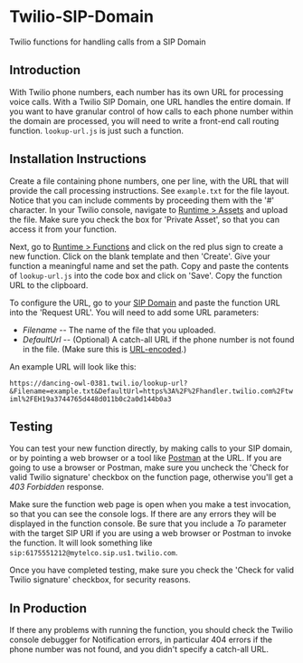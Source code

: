 # Twilio-SIP-Domain
Twilio functions for handling calls from a SIP Domain

## Introduction
With Twilio phone numbers, each number has its own URL for processing voice calls.  With a Twilio SIP Domain, one URL handles the entire domain.  If you want to have granular control of how calls to each phone number within the domain are processed, you will need to write a front-end call routing function.  `lookup-url.js` is just such a function.

## Installation Instructions
Create a file containing phone numbers, one per line, with the URL that will provide the call processing instructions.  See `example.txt` for the file layout.  Notice that you can include comments by proceeding them with the '#' character.  In your Twilio console, navigate to [Runtime > Assets](https://www.twilio.com/console/runtime/assets/public) and upload the file.  Make sure you check the box for 'Private Asset', so that you can access it from your function.

Next, go to [Runtime > Functions](https://www.twilio.com/console/runtime/functions/manage) and click on the red plus sign to create a new function.  Click on the blank template and then 'Create'.  Give your function a meaningful name and set the path.  Copy and paste the contents of `lookup-url.js` into the code box and click on 'Save'.  Copy the function URL to the clipboard.

To configure the URL, go to your [SIP Domain](https://www.twilio.com/console/voice/sip/endpoints) and paste the function URL into the 'Request URL'.  You will need to add some URL parameters:

* _Filename_    -- The name of the file that you uploaded.
* _DefaultUrl_  -- (Optional) A catch-all URL if the phone number is not found in the file. (Make sure this is [URL-encoded](https://www.urlencoder.org/).)

An example URL will look like this: 

`https://dancing-owl-0381.twil.io/lookup-url?&Filename=example.txt&DefaultUrl=https%3A%2F%2Fhandler.twilio.com%2Ftwiml%2FEH19a3744765d448d011b0c2a0d144b0a3`

## Testing
You can test your new function directly, by making calls to your SIP domain, or by pointing a web browser or a tool like [Postman](https://www.getpostman.com/) at the URL.  If you are going to use a browser or Postman, make sure you uncheck the 'Check for valid Twilio signature' checkbox on the function page, otherwise you'll get a _403 Forbidden_ response.

Make sure the function web page is open when you make a test invocation, so that you can see the console logs.  If there are any errors they will be displayed in the function console.  Be sure that you include a _To_ parameter with the target SIP URI if you are using a web browser or Postman to invoke the function.  It will look something like `sip:6175551212@mytelco.sip.us1.twilio.com`.

Once you have completed testing, make sure you check the 'Check for valid Twilio signature' checkbox, for security reasons.

## In Production
If there any problems with running the function, you should check the Twilio console debugger for Notification errors, in particular 404 errors if the phone number was not found, and you didn't specify a catch-all URL.